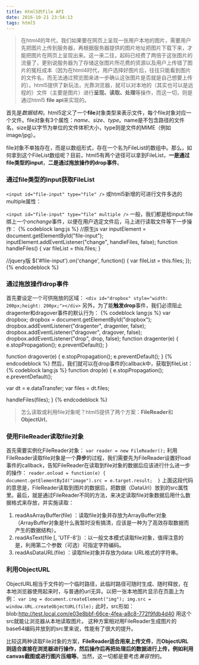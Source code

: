 ```yaml
---
title: Html5的file API
date: 2016-10-21 23:54:13
tags: html5
---
```

> 在*html4*的年代，我们如果要在网页上呈现一张用户本地的图片，需要用户先把图片上传到服务器，再根据服务器提供的图片地址把图片下载下来，才能把图片在网页上呈现出来。这一来二往，起码已经费了两倍于这张图片的流量了，更别说服务器为了存储这张图片所花费的资源以及用户上传错了图片的冤枉成本（因为在html4时代，用户选择好图片后，往往只能看到图片的文件名，而无法通过预览图来进一步确认这张图片是否就是自己想要上传的）。html5提供了新玩法，光靠浏览器，就可以对本地的（其实也可以是远程的）文件（主要是图片）进行**呈现、读取、处理**等操作，而这一切，则是通过html5 **file api**来实现的。

  首先是*数据结构*，html5定义了一个**file**对象类型来表示文件，每个file对象对应一个文件。file对象有3个属性：*name*、*size*、*type*。name是不包含路径的文件名，size是以字节为单位的文件体积大小，type则是文件的MIME（例如image/jpg）。

  file对象不单独存在，而是以数组形式，存在一个名为FileList的数组中。那么，如何拿到这个FileList数组呢？目前，html5有两个途径可以拿到FileList，**一是通过file类型的input**，**二是通过拖放操作的drop事件**。

### 通过file类型的input获取FileList
``<input id="file-input" type="file" />``
或html5新增的可进行文件多选的multiple属性：

``<input id="file-input" type="file" multiple />``
一般，我们都是给input:file绑上一个*onchange*事件，以便在用户选定文件后，马上进行读取文件等下一步操作：
{% codeblock lang:js %}
//原生js
var inputElement = document.getElementById("file-input");
inputElement.addEventListener("change", handleFiles, false);
function handleFiles() {
  var fileList = this.files; 
}

//jquery版
$('#file-input').on('change', function() {
    var fileList = this.files;
});
{% endcodeblock %}
### 通过拖放操作drop事件
首先要设定一个可供拖放的区域：
``<div id="dropbox" style="width: 200px;height: 200px;"></div>``
另外，为了能**触发drop**事件，我们必须阻止dragenter和dragover事件的默认行为：
{% codeblock lang:js %}
var dropbox;
dropbox = document.getElementById("dropbox");
dropbox.addEventListener("dragenter", dragenter, false);
dropbox.addEventListener("dragover", dragover, false);
dropbox.addEventListener("drop", drop, false);
function dragenter(e) {
  e.stopPropagation();
  e.preventDefault();
}

function dragover(e) {
  e.stopPropagation();
  e.preventDefault();
}
{% endcodeblock %}
然后，我们就可以在drop事件的callback中，获取到fileList：
{% codeblock lang:js %}
function drop(e) {
  e.stopPropagation();
  e.preventDefault();

  var dt = e.dataTransfer;
  var files = dt.files;

  handleFiles(files);
}
{% endcodeblock %}
<!--more-->
>  怎么读取或利用file对象呢？html5提供了两个方案：**FileReader**和**ObjectUrl**。

### 使用FileReader读取file对象
首先需要实例化FileReader对象：
``
var reader = new FileReader();
``
利用FileReader读取file对象是一个**异步**的过程，我们需要先为FileReader设置好load事件的callback，告知FileReader在读取到file对象的数据后应该进行什么进一步的操作：
``
reader.onload = function(e) { 
    document.getElementById("image").src = e.target.result; 
}
``
上面这段代码的意思是，FileReader读取到图片的数据后，把数据（DataUrl）放到<img>的src属性里。最后，就是通过FileReader不同的方法，来决定读取file对象数据后用什么数据格式来存放，并实施读取：

1. readAsArrayBuffer(file) ：读取file对象并存放为ArrayBuffer对象（ArrayBuffer对象是什么我暂时没有搞清，应该是一种为了高效存取数据而产生的数据结构）。
2. readAsText(file [, 'UTF-8']) ：以一般文本模式读取file对象，值得注意的是，利用第二个参数（可选）可指定字符编码。
3. readAsDataURL(file) ：读取file对象并存放为data: URL格式的字符串。

### 利用ObjectURL
ObjectURL相当于文件的一个临时路径，此临时路径可随时生成、随时释放，在本地浏览器使用起来时，与普通的url无异。以把一张本地图片显示在页面上为例：
``
var img = document.createElement("img");
img.src = window.URL.createObjectURL(file);
``
此时，src形如：blob:http://test.local.com/e03e8bbf-66ce-4fea-a8c8-772f9fdb4d40
用这个src就能让浏览器从本地读取图片。
这种方案相对用FileReader生成图片的base64编码并放到<img>的src里来说，性能有了很大的提升。

比较这两种读取File对象的方案，**FileReader适合用来上传文件**，而**ObjectURL则适合直接在浏览器进行操作，然后操作后再把处理后的数据进行上传，例如利用canvas截图或进行图片压缩等**。当然，这一切都是要考虑*兼容性*的。